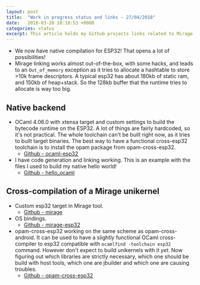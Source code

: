 ```yaml
---
layout: post
title:  "Work in progress status and links - 27/04/2018"
date:   2018-03-28 10:18:53 +0000
categories: status
excerpt: This article holds my Github projects links related to Mirage-OCaml-ESP32 and will be updated with my progress. It also serve as my notepad and thought long-term storage so you might expect random stuff there too!
---
```


* We now have native compilation for ESP32! That opens a lot of possibilities!
* Mirage linking works almost out-of-the-box, with some hacks, and leads to an `Out_of_memory` exception as it tries to allocate a hashtable to store >10k frame descriptors. A typical esp32 has about 180kb of static ram, and 150kb of heap+stack. So the 128kb buffer that the runtime tries to allocate is way too big.


## Native backend

* OCaml 4.06.0 with xtensa target and custom settings to build the bytecode runtime on the ESP32. A lot of things are fairly hardcoded, so it's not practical. The whole toolchain can't be built right now, as it tries to built target binaries. The best way to have a functional cross-esp32 toolchain is to install the opam package from opam-cross-esp32. 
  - [Github - ocaml-esp32](https://github.com/TheLortex/ocaml-esp32)
* I have code generation and linking working. This is an example with the files I used to build my native hello world!
  - [Github - hello_ocaml](https://github.com/TheLortex/hello_ocaml)

## Cross-compilation of a Mirage unikernel

* Custom esp32 target in Mirage tool. 
  - [Github - mirage](https://github.com/TheLortex/mirage)
* OS bindings. 
  - [Github - mirage-esp32](https://github.com/TheLortex/mirage-esp32)
* opam-cross-esp32 working on the same scheme as opam-cross-android. It can be used to have a slightly functional OCaml cross-compiler to esp32 compatible with `ocamlfind -toolchain esp32` command. However don't expect to build unikernels with it *yet*. Now figuring out which libraries are strictly necessary, which one should be build with host tools, which one are jbuilder and which one are causing troubles.  
  - [Github - opam-cross-esp32](https://github.com/TheLortex/opam-cross-esp32)
